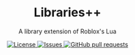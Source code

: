 <h1 align="center">Libraries++</h2>
<p align="center">A library extension of Roblox's Lua</p>
<p align="center">
	<a href="./LICENSE">
		<img alt="License" src="https://img.shields.io/badge/license-GPL-blue?color=7aca00"/>
	</a>
	<a href="https://github.com/Toon-arch/libpp/issues">
		<img alt="Issues" src="https://img.shields.io/github/issues/Toon-arch/libpp?color=0088ff"/>
	</a>
	<a href="https://github.com/Toon-arch/libpp/pulls">
		<img alt="GitHub pull requests" src="https://img.shields.io/github/issues-pr/Toon-arch/libpp?color=0088ff"/>
	</a>
	<br><br><br>
</p>
